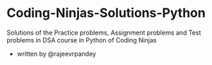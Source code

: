 # Coding-Ninjas-Solutions-Python
Solutions of the Practice problems, Assignment problems and Test problems in DSA course in Python of Coding Ninjas 
- written by @rajeevrpandey
